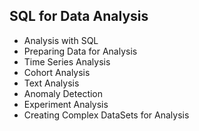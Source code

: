 ## SQL for Data Analysis

- Analysis with SQL
- Preparing Data for Analysis
- Time Series Analysis
- Cohort Analysis
- Text Analysis
- Anomaly Detection
- Experiment Analysis
- Creating Complex DataSets for Analysis
